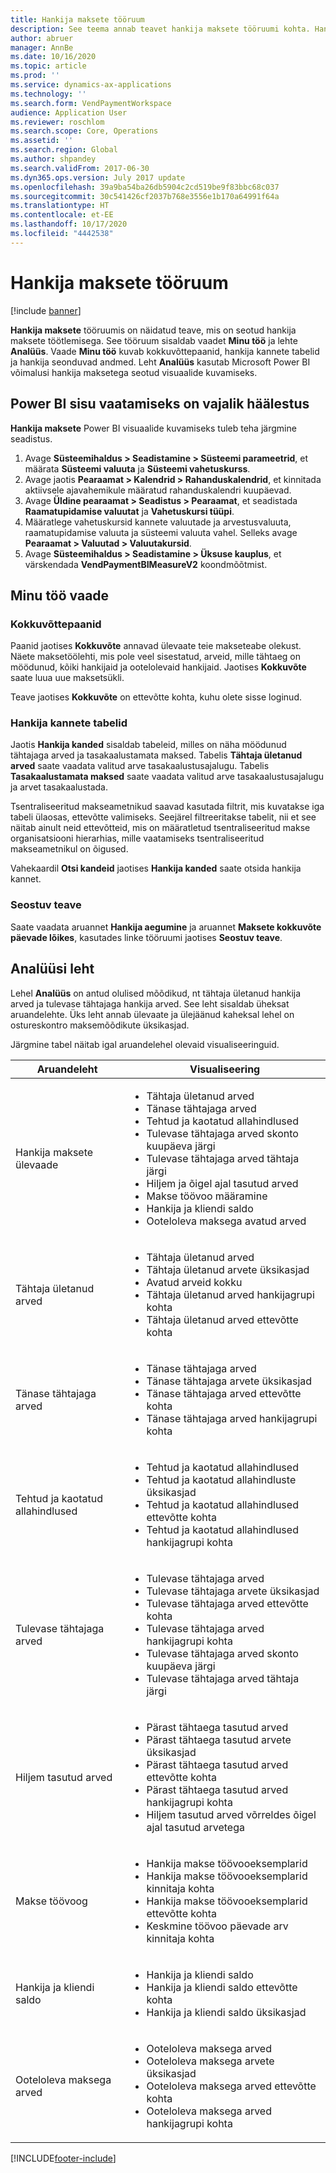 ```yaml
---
title: Hankija maksete tööruum
description: See teema annab teavet hankija maksete tööruumi kohta. Hankija maksete tööruumis on näidatud teave, mis on seotud hankija maksete töötlemisega.
author: abruer
manager: AnnBe
ms.date: 10/16/2020
ms.topic: article
ms.prod: ''
ms.service: dynamics-ax-applications
ms.technology: ''
ms.search.form: VendPaymentWorkspace
audience: Application User
ms.reviewer: roschlom
ms.search.scope: Core, Operations
ms.assetid: ''
ms.search.region: Global
ms.author: shpandey
ms.search.validFrom: 2017-06-30
ms.dyn365.ops.version: July 2017 update
ms.openlocfilehash: 39a9ba54ba26db5904c2cd519be9f83bbc68c037
ms.sourcegitcommit: 30c541426cf2037b768e3556e1b170a64991f64a
ms.translationtype: HT
ms.contentlocale: et-EE
ms.lasthandoff: 10/17/2020
ms.locfileid: "4442538"
---
```

# <a name="vendor-payments-workspace"></a>Hankija maksete tööruum

[!include [banner](../includes/banner.md)]

**Hankija maksete** tööruumis on näidatud teave, mis on seotud hankija maksete töötlemisega. See tööruum sisaldab vaadet **Minu töö** ja lehte **Analüüs**. Vaade **Minu töö** kuvab kokkuvõttepaanid, hankija kannete tabelid ja hankija seonduvad andmed. Leht **Analüüs** kasutab Microsoft Power BI võimalusi hankija maksetega seotud visuaalide kuvamiseks.

## <a name="setup-needed-to-view-power-bi-content"></a>Power BI sisu vaatamiseks on vajalik häälestus

**Hankija maksete** Power BI visuaalide kuvamiseks tuleb teha järgmine seadistus.
1. Avage **Süsteemihaldus > Seadistamine > Süsteemi parameetrid**, et määrata **Süsteemi valuuta** ja **Süsteemi vahetuskurss**.
2. Avage jaotis **Pearaamat > Kalendrid > Rahanduskalendrid**, et kinnitada aktiivsele ajavahemikule määratud rahanduskalendri kuupäevad.
3. Avage **Üldine pearaamat > Seadistus > Pearaamat**, et seadistada **Raamatupidamise valuutat** ja **Vahetuskursi tüüpi**. 
4. Määratlege vahetuskursid kannete valuutade ja arvestusvaluuta, raamatupidamise valuuta ja süsteemi valuuta vahel. Selleks avage **Pearaamat > Valuutad > Valuutakursid**.
5. Avage **Süsteemihaldus > Seadistamine > Üksuse kauplus**, et värskendada **VendPaymentBIMeasureV2** koondmõõtmist.

## <a name="my-work-view"></a>Minu töö vaade

### <a name="summary-tiles"></a>Kokkuvõttepaanid

Paanid jaotises **Kokkuvõte** annavad ülevaate teie makseteabe olekust. Näete maksetöölehti, mis pole veel sisestatud, arveid, mille tähtaeg on möödunud, kõiki hankijaid ja ootelolevaid hankijaid. Jaotises **Kokkuvõte** saate luua uue maksetsükli.

Teave jaotises **Kokkuvõte** on ettevõtte kohta, kuhu olete sisse loginud.

### <a name="vendor-transactions-grids"></a>Hankija kannete tabelid

Jaotis **Hankija kanded** sisaldab tabeleid, milles on näha möödunud tähtajaga arved ja tasakaalustamata maksed. Tabelis **Tähtaja ületanud arved** saate vaadata valitud arve tasakaalustusajalugu. Tabelis **Tasakaalustamata maksed** saate vaadata valitud arve tasakaalustusajalugu ja arvet tasakaalustada.

Tsentraliseeritud makseametnikud saavad kasutada filtrit, mis kuvatakse iga tabeli ülaosas, ettevõtte valimiseks. Seejärel filtreeritakse tabelit, nii et see näitab ainult neid ettevõtteid, mis on määratletud tsentraliseeritud makse organisatsiooni hierarhias, mille vaatamiseks tsentraliseeritud makseametnikul on õigused.

Vahekaardil **Otsi kandeid** jaotises **Hankija kanded** saate otsida hankija kannet.

### <a name="related-information"></a>Seostuv teave

Saate vaadata aruannet **Hankija aegumine** ja aruannet **Maksete kokkuvõte päevade lõikes**, kasutades linke tööruumi jaotises **Seostuv teave**.

## <a name="analytics-page"></a>Analüüsi leht

Lehel **Analüüs** on antud olulised mõõdikud, nt tähtaja ületanud hankija arved ja tulevase tähtajaga hankija arved. See leht sisaldab üheksat aruandelehte. Üks leht annab ülevaate ja ülejäänud kaheksal lehel on ostureskontro maksemõõdikute üksikasjad.

Järgmine tabel näitab igal aruandelehel olevaid visualiseeringuid.


|            Aruandeleht            |                                                                                                                                                                                Visualiseering                                                                                                                                                                                |
|-----------------------------------|-----------------------------------------------------------------------------------------------------------------------------------------------------------------------------------------------------------------------------------------------------------------------------------------------------------------------------------------------------------------------------|
|     Hankija maksete ülevaade      | <ul><li>Tähtaja ületanud arved</li><li>Tänase tähtajaga arved</li><li>Tehtud ja kaotatud allahindlused</li><li>Tulevase tähtajaga arved skonto kuupäeva järgi</li><li>Tulevase tähtajaga arved tähtaja järgi</li><li>Hiljem ja õigel ajal tasutud arved</li><li>Makse töövoo määramine</li><li>Hankija ja kliendi saldo</li><li>Ooteloleva maksega avatud arved</li></ul> |
|         Tähtaja ületanud arved         |                                                                                             <ul><li>Tähtaja ületanud arved</li><li>Tähtaja ületanud arvete üksikasjad</li><li>Avatud arveid kokku</li><li>Tähtaja ületanud arved hankijagrupi kohta</li><li>Tähtaja ületanud arved ettevõtte kohta</li></ul>                                                                                              |
|        Tänase tähtajaga arved         |                                                                                                         <ul><li>Tänase tähtajaga arved</li><li>Tänase tähtajaga arvete üksikasjad</li><li>Tänase tähtajaga arved ettevõtte kohta</li><li>Tänase tähtajaga arved hankijagrupi kohta</li></ul>                                                                                                          |
| Tehtud ja kaotatud allahindlused |                                                                             <ul><li>Tehtud ja kaotatud allahindlused</li><li>Tehtud ja kaotatud allahindluste üksikasjad</li><li>Tehtud ja kaotatud allahindlused ettevõtte kohta</li><li>Tehtud ja kaotatud allahindlused hankijagrupi kohta</li></ul>                                                                              |
|      Tulevase tähtajaga arved       |                                                 <ul><li>Tulevase tähtajaga arved</li><li>Tulevase tähtajaga arvete üksikasjad</li><li>Tulevase tähtajaga arved ettevõtte kohta</li><li>Tulevase tähtajaga arved hankijagrupi kohta</li><li>Tulevase tähtajaga arved skonto kuupäeva järgi</li><li>Tulevase tähtajaga arved tähtaja järgi</li></ul>                                                  |
|        Hiljem tasutud arved         |                                                         <ul><li>Pärast tähtaega tasutud arved</li><li>Pärast tähtaega tasutud arvete üksikasjad</li><li>Pärast tähtaega tasutud arved ettevõtte kohta</li><li>Pärast tähtaega tasutud arved hankijagrupi kohta</li><li>Hiljem tasutud arved võrreldes õigel ajal tasutud arvetega</li></ul>                                                          |
|         Makse töövoog          |                                                                                <ul><li>Hankija makse töövooeksemplarid</li><li>Hankija makse töövooeksemplarid kinnitaja kohta</li><li>Hankija makse töövooeksemplarid ettevõtte kohta</li><li>Keskmine töövoo päevade arv kinnitaja kohta</li></ul>                                                                                |
|    Hankija ja kliendi saldo     |                                                                                                                   <ul><li>Hankija ja kliendi saldo</li><li>Hankija ja kliendi saldo ettevõtte kohta</li><li>Hankija ja kliendi saldo üksikasjad</li></ul>                                                                                                                    |
|    Ooteloleva maksega arved     |                                                                                         <ul><li>Ooteloleva maksega arved</li><li>Ooteloleva maksega arvete üksikasjad</li><li>Ooteloleva maksega arved ettevõtte kohta</li><li>Ooteloleva maksega arved hankijagrupi kohta</li></ul>                                                                                          |



[!INCLUDE[footer-include](../../includes/footer-banner.md)]